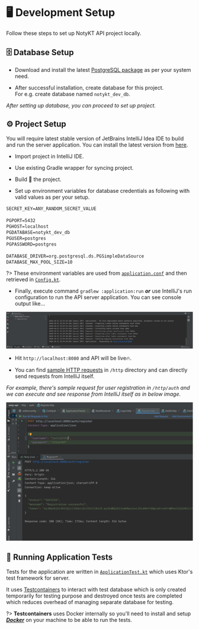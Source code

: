 
# 🖥 Development Setup

Follow these steps to set up NotyKT API project locally.

## 🗄️ Database Setup

- Download and install the latest [PostgreSQL package](https://www.postgresql.org/download/) as per your system need.

- After successful installation, create database for this project.  
For e.g. create database named `notykt_dev_db`.

_After setting up database, you can proceed to set up project._

## ⚙️ Project Setup

You will require latest stable version of JetBrains IntelliJ Idea IDE to build and run the server application. You can install the latest version from [here](https://www.jetbrains.com/idea/).

- Import project in IntelliJ IDE.

- Use existing Gradle wrapper for syncing project.

- Build 🔨 the project.

- Set up environment variables for database credentials as following with valid values as per your setup.

```
SECRET_KEY=ANY_RANDOM_SECRET_VALUE

PGPORT=5432
PGHOST=localhost
PGDATABASE=notykt_dev_db
PGUSER=postgres
PGPASSWORD=postgres

DATABASE_DRIVER=org.postgresql.ds.PGSimpleDataSource
DATABASE_MAX_POOL_SIZE=10
```

?> These environment variables are used from [`application.conf`](https://github.com/PatilShreyas/NotyKT/blob/master/noty-api/application/resources/application.conf) and then retrieved in [`Config.kt`](https://github.com/PatilShreyas/NotyKT/blob/master/noty-api/application/src/dev/shreyaspatil/noty/api/Config.kt).

- Finally, execute command `gradlew :application:run` _**or**_ use IntelliJ's run configuration to run the API server application. You can see console output like...

![Run Console](../../media/noty-api/api-execution.png)

- Hit `http://localhost:8080` and API will be live🔥.

- You can find [sample HTTP requests](https://github.com/PatilShreyas/NotyKT/blob/master/noty-api/http) in `/http` directory and can directly send requests from IntelliJ itself.

_For example, there's sample request for user registration in `/http/auth` and we can execute and see response from IntelliJ itself as in below image._  

![Sample HTTP Request](../../media/noty-api/sample-api-request.png)

## 🧪 Running Application Tests

Tests for the application are written in [`ApplicationTest.kt`](https://github.com/PatilShreyas/NotyKT/blob/master/noty-api/application/test/dev/shreyaspatil/noty/api/ApplicationTest.kt) which uses Ktor's test framework for server.  

It uses [Testcontainers](https://www.testcontainers.org/) to interact with test database which is only created temporarily for testing purpose and destroyed once tests are completed which reduces overhead of managing separate database for testing.

?> **Testcontainers** uses Docker internally so you'll need to install and setup [_**Docker**_](https://www.docker.com/) on your machine to be able to run the tests.

